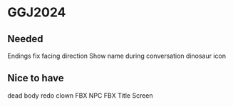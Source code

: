 # GGJ2024

## Needed
Endings
fix facing direction
Show name during conversation
dinosaur icon

## Nice to have
dead body
redo clown FBX
NPC FBX
Title Screen